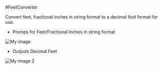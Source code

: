 #FeetConverter

Convert feet, fractional inches in string format to a decimal foot format for use.

- Promps for Feet/Fractional Inches in string format

![My image](https://raw.github.com/kmorin/FeetConverter/gh-pages/images/FC1.PNG)

- Outputs Decimal Feet

![My image 2](https://raw.github.com/kmorin/FeetConverter/gh-pages/images/FC2.PNG)
